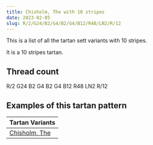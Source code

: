```yaml
---
title: Chisholm, The with 10 stripes
date: 2023-02-05
slug: R/2/G24/B2/G4/B2/G4/B12/R48/LN2/R/12
---
```

This is a list of all the tartan sett variants with 10 stripes.

It is a 10 stripes tartan.


## Thread count
R/2 G24 B2 G4 B2 G4 B12 R48 LN2 R/12

## Examples of this tartan pattern

| Tartan Variants |
|---------------|
| [Chisholm, The](/variants/r/2/g24/b2/g4/b2/g4/b12/r48/ln2/r/12-b304080-g008000-lne0e0e0-rc00000)||
